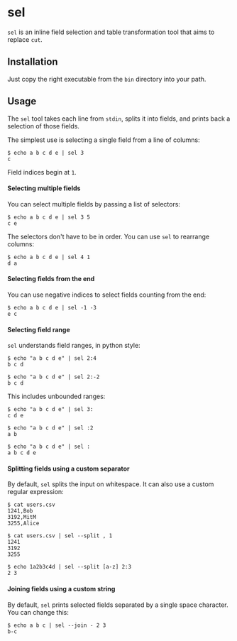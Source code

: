 # sel

`sel` is an inline field selection and table transformation tool
that aims to replace `cut`.


## Installation

Just copy the right executable from the `bin` directory into your path.


## Usage

The `sel` tool takes each line from `stdin`, splits it into fields, and prints back a selection of those fields.

The simplest use is selecting a single field from a line of columns:

    $ echo a b c d e | sel 3
    c

Field indices begin at `1`.


#### Selecting multiple fields

You can select multiple fields by passing a list of selectors: 

    $ echo a b c d e | sel 3 5
    c e

The selectors don't have to be in order. You can use `sel` to rearrange columns:

    $ echo a b c d e | sel 4 1
    d a


#### Selecting fields from the end

You can use negative indices to select fields counting from the end:

    $ echo a b c d e | sel -1 -3
    e c


#### Selecting field range

`sel` understands field ranges, in python style:

    $ echo "a b c d e" | sel 2:4
    b c d

    $ echo "a b c d e" | sel 2:-2
    b c d

This includes unbounded ranges:

    $ echo "a b c d e" | sel 3:
    c d e

    $ echo "a b c d e" | sel :2
    a b

    $ echo "a b c d e" | sel :
    a b c d e


#### Splitting fields using a custom separator

By default, `sel` splits the input on whitespace. It can also use a custom regular expression:

    $ cat users.csv
    1241,Bob
    3192,MitM
    3255,Alice

    $ cat users.csv | sel --split , 1
    1241
    3192
    3255
    
    $ echo 1a2b3c4d | sel --split [a-z] 2:3
    2 3


#### Joining fields using a custom string

By default, `sel` prints selected fields separated by a single space character. You can change this:

    $ echo a b c | sel --join - 2 3
    b-c